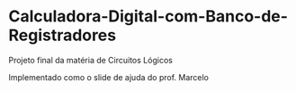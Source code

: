 # Calculadora-Digital-com-Banco-de-Registradores
Projeto final da matéria de Circuitos Lógicos

Implementado como o slide de ajuda do prof. Marcelo

